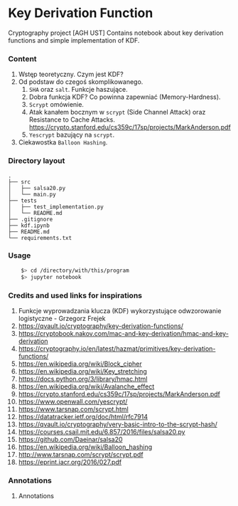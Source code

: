 # Key Derivation Function
Cryptography project [AGH UST]
Contains notebook about key derivation functions and simple implementation of KDF.

### Content
1. Wstęp teoretyczny. Czym jest KDF?
1. Od podstaw do czegoś skomplikowanego.
    1. `SHA` oraz `salt`. Funkcje haszujące.
    1. Dobra funkcja KDF? Co powinna zapewniać (Memory-Hardness).
    1. `Scrypt` omówienie.
    1. Atak kanałem bocznym w `scrypt` (Side Channel Attack) oraz Resistance to Cache Attacks. https://crypto.stanford.edu/cs359c/17sp/projects/MarkAnderson.pdf
    1. `Yescrypt` bazujący na `scrypt`. <!-- yesscrypt jest zbudowany na scrypt info: https://www.openwall.com/yescrypt/ -->
1. Ciekawostka `Balloon Hashing`.

### Directory layout
    .
    ├── src
    │   ├── salsa20.py
    │   └── main.py
    ├── tests
    │   ├── test_implementation.py
    │   └── README.md
    ├── .gitignore
    ├── kdf.ipynb
    ├── README.md
    └── requirements.txt

### Usage

```bash
    $> cd /directory/with/this/program
    $> jupyter notebook
```

### Credits and used links for inspirations

1. Funkcje wyprowadzania klucza (KDF) wykorzystujące odwzorowanie logistyczne - Grzegorz Frejek
1. https://qvault.io/cryptography/key-derivation-functions/
1. https://cryptobook.nakov.com/mac-and-key-derivation/hmac-and-key-derivation
1. https://cryptography.io/en/latest/hazmat/primitives/key-derivation-functions/
1. https://en.wikipedia.org/wiki/Block_cipher
1. https://en.wikipedia.org/wiki/Key_stretching
1. https://docs.python.org/3/library/hmac.html
1. https://en.wikipedia.org/wiki/Avalanche_effect
1. https://crypto.stanford.edu/cs359c/17sp/projects/MarkAnderson.pdf
1. https://www.openwall.com/yescrypt/
1. https://www.tarsnap.com/scrypt.html
1. https://datatracker.ietf.org/doc/html/rfc7914
1. https://qvault.io/cryptography/very-basic-intro-to-the-scrypt-hash/
1. https://courses.csail.mit.edu/6.857/2016/files/salsa20.py
1. https://github.com/Daeinar/salsa20
1. https://en.wikipedia.org/wiki/Balloon_hashing
1. http://www.tarsnap.com/scrypt/scrypt.pdf
1. https://eprint.iacr.org/2016/027.pdf
### Annotations

1. Annotations